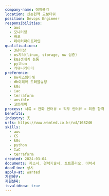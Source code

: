 ```yaml
---
company-name: 에이블리
location: 신논현역 교보타워
position: Devops Engineer
responsibilities:
  - aws
  - 모니터링
  - 배포
  - 데이터파이프라인
qualifications:
  - 3년이상
  - os지식(linux, storage, nw 심층)
  - k8s생태계 능통
  - python
  - 커뮤니케이터
preference:
  - nw시스템이해
  - db이해와 트러블슈팅
  - k8s
  - iac
  - terraform
  - ansible
  - 고트래픽
process: 서류 > 전화 인터뷰 > 직무 인터뷰 > 최종 합격
benefits: 
industry: 옷
urls: https://www.wanted.co.kr/wd/168246
skills:
  - aws
  - CS
  - k8s
  - python
  - IaC
  - terraform
created: 2024-03-04
documents: 자소서, 경력기술서, 포트폴리오, 이력서
deadline: 상시
apply-at: wanted
지원여부: 
지원날짜: 
isvalidnow: true
---
```

